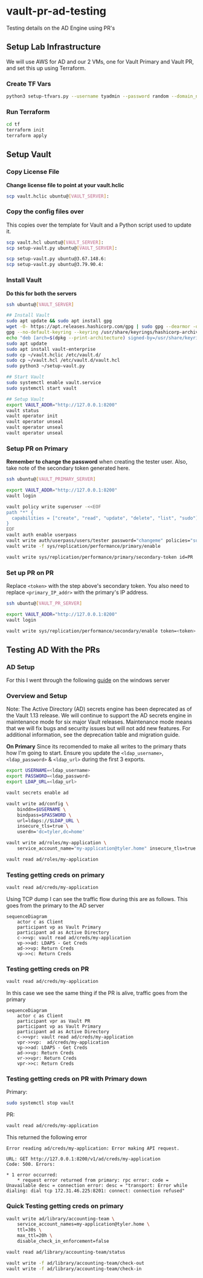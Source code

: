 # vault-pr-ad-testing
Testing details on the AD Engine using PR's

## Setup Lab Infrastructure
We will use AWS for AD and our 2 VMs, one for Vault Primary and Vault PR, and set this up using Terraform.

### Create TF Vars
```bash
python3 setup-tfvars.py --username tyadmin --password random --domain_name tyler.home --ami_id ami-07b63a0cdc48e61fb --pem_path "~/.ssh/id_rsa" --pub_path "~/.ssh/id_rsa.pub"
```

### Run Terraform
```bash
cd tf
terraform init
terraform apply
```

## Setup Vault

### Copy License File
**Change license file to point at your vault.hclic**
```bash
scp vault.hclic ubuntu@[VAULT_SERVER]:
```

### Copy the config files over
This copies over the template for Vault and a Python script used to update it.
```bash
scp vault.hcl ubuntu@[VAULT_SERVER]:
scp setup-vault.py ubuntu@[VAULT_SERVER]:
```

```bash
scp setup-vault.py ubuntu@3.67.148.6:
scp setup-vault.py ubuntu@3.79.90.4:
```

### Install Vault
**Do this for both the servers**

```bash
ssh ubuntu@[VAULT_SERVER]

## Install Vault
sudo apt update && sudo apt install gpg
wget -O- https://apt.releases.hashicorp.com/gpg | sudo gpg --dearmor -o /usr/share/keyrings/hashicorp-archive-keyring.gpg
gpg --no-default-keyring --keyring /usr/share/keyrings/hashicorp-archive-keyring.gpg --fingerprint
echo "deb [arch=$(dpkg --print-architecture) signed-by=/usr/share/keyrings/hashicorp-archive-keyring.gpg] https://apt.releases.hashicorp.com $(lsb_release -cs) main" | sudo tee /etc/apt/sources.list.d/hashicorp.list
sudo apt update
sudo apt install vault-enterprise
sudo cp ~/vault.hclic /etc/vault.d/
sudo cp ~/vault.hcl /etc/vault.d/vault.hcl
sudo python3 ~/setup-vault.py

## Start Vault
sudo systemctl enable vault.service
sudo systemctl start vault

## Setup Vault
export VAULT_ADDR="http://127.0.0.1:8200"
vault status
vault operator init
vault operator unseal
vault operator unseal
vault operator unseal
```

### Setup PR on Primary
**Remember to change the password** when creating the tester user. Also, take note of the secondary token generated here.
```bash
ssh ubuntu@[VAULT_PRIMARY_SERVER]

export VAULT_ADDR="http://127.0.0.1:8200"
vault login

vault policy write superuser -<<EOF
path "*" {
  capabilities = ["create", "read", "update", "delete", "list", "sudo"]
}
EOF
vault auth enable userpass
vault write auth/userpass/users/tester password="changeme" policies="superuser"
vault write -f sys/replication/performance/primary/enable

vault write sys/replication/performance/primary/secondary-token id=PR
```

### Set up PR on PR
Replace `<token>` with the step above's secondary token. You also need to replace `<primary_IP_addr>` with the primary's IP address.
```bash
ssh ubuntu@[VAULT_PR_SERVER]

export VAULT_ADDR="http://127.0.0.1:8200"
vault login

vault write sys/replication/performance/secondary/enable token=<token>
```

## Testing AD With the PRs

### AD Setup
For this I went through the following [guide](https://wiki.articatech.com/en/active-directory/active-directory-ldap-ssl-windows-2022) on the windows server

### Overview and Setup
Note: The Active Directory (AD) secrets engine has been deprecated as of the Vault 1.13 release. We will continue to support the AD secrets engine in maintenance mode for six major Vault releases. Maintenance mode means that we will fix bugs and security issues but will not add new features. For additional information, see the deprecation table and migration guide.

**On Primary** Since its recomended to make all writes to the primary thats how I'm going to start. Ensure you update the `<ldap_username>`, `<ldap_password>` & `<ldap_url>` during the first 3 exports. 

```bash
export USERNAME=<ldap_username>
export PASSWORD=<ldap_password>
export LDAP_URL=<ldap_url>

vault secrets enable ad

vault write ad/config \
    binddn=$USERNAME \
    bindpass=$PASSWORD \
    url=ldaps://$LDAP_URL \
    insecure_tls=true \
    userdn='dc=tyler,dc=home'

vault write ad/roles/my-application \
    service_account_name="my-application@tyler.home" insecure_tls=true

vault read ad/roles/my-application
```

### Testing getting creds on primary

```bash
vault read ad/creds/my-application
```

Using TCP dump I can see the traffic flow during this are as follows. This goes from the primary to the AD server
```mermaid
sequenceDiagram
    actor c as Client
    participant vp as Vault Primary
    participant ad as Active Directory
    c->>vp: vault read ad/creds/my-application
    vp->>ad: LDAPS - Get Creds
    ad->>vp: Return Creds
    vp->>c: Return Creds
```

### Testing getting creds on PR

```bash
vault read ad/creds/my-application
```

In this case we see the same thing if the PR is alive, traffic goes from the primary

```mermaid
sequenceDiagram
    actor c as Client
    participant vpr as Vault PR
    participant vp as Vault Primary
    participant ad as Active Directory
    c->>vpr: vault read ad/creds/my-application
    vpr->>vp:  ad/creds/my-application
    vp->>ad: LDAPS - Get Creds
    ad->>vp: Return Creds
    vr->>vpr: Return Creds
    vpr->>c: Return Creds
```

### Testing getting creds on PR with Primary down

Primary:

```bash
sudo systemctl stop vault
```

PR:
```bash
vault read ad/creds/my-application
```

This returned the following error

```text
Error reading ad/creds/my-application: Error making API request.

URL: GET http://127.0.0.1:8200/v1/ad/creds/my-application
Code: 500. Errors:

* 1 error occurred:
	* request error returned from primary: rpc error: code = Unavailable desc = connection error: desc = "transport: Error while dialing: dial tcp 172.31.46.225:8201: connect: connection refused"
```

### Quick Testing getting creds on primary
```bash
vault write ad/library/accounting-team \
    service_account_names=my-application@tyler.home \
    ttl=30s \
    max_ttl=20h \
    disable_check_in_enforcement=false

vault read ad/library/accounting-team/status

vault write -f ad/library/accounting-team/check-out
vault write -f ad/library/accounting-team/check-in
```